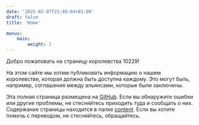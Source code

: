```yaml
---
date: '2025-02-07T21:40:04+01:00'
draft: false
title: 'Home'

menus:
    main:
        weight: 1
---
```


Добро пожаловать на страницу королевства 10229!

На этом сайте мы хотим публиковать информацию о нашем королевстве, которая должна быть доступна каждому.
Это могут быть, например, соглашения между альянсами, которые были заключены.

Эта полная страница размещена на [GitHub](https://github.com/stormshot-k10229/stormshot-k10229.github.io).
Если вы обнаружите ошибки или другие проблемы, не стесняйтесь приходить туда и сообщать о них.
Содержание страницы находится в папке [content](https://github.com/stormshot-k10229/stormshot-k10229.github.io/tree/main/content).
Если вы хотите помочь с переводом, не стесняйтесь, обращайтесь.

